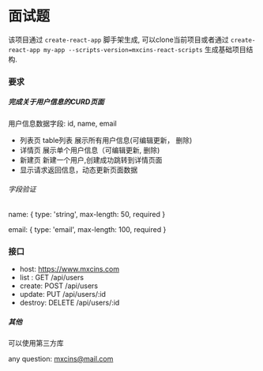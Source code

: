 
# 面试题

该项目通过 `create-react-app` 脚手架生成,
可以clone当前项目或者通过 `create-react-app my-app --scripts-version=mxcins-react-scripts` 生成基础项目结构.

### 要求

#####  完成关于用户信息的CURD页面

用户信息数据字段: id, name, email

*  列表页   table列表 展示所有用户信息(可编辑更新， 删除)
*  详情页   展示单个用户信息（可编辑更新, 删除)
*  新建页   新建一个用户,创建成功跳转到详情页面
*  显示请求返回信息，动态更新页面数据

######  字段验证
name: { type: 'string', max-length: 50, required }

email: { type: 'email', max-length: 100, required }

### 接口
*  host: https://www.mxcins.com
*  list : GET /api/users
*  create: POST /api/users
*  update: PUT /api/users/:id
*  destroy: DELETE /api/users/:id


##### 其他

可以使用第三方库

any question: mxcins@mail.com
